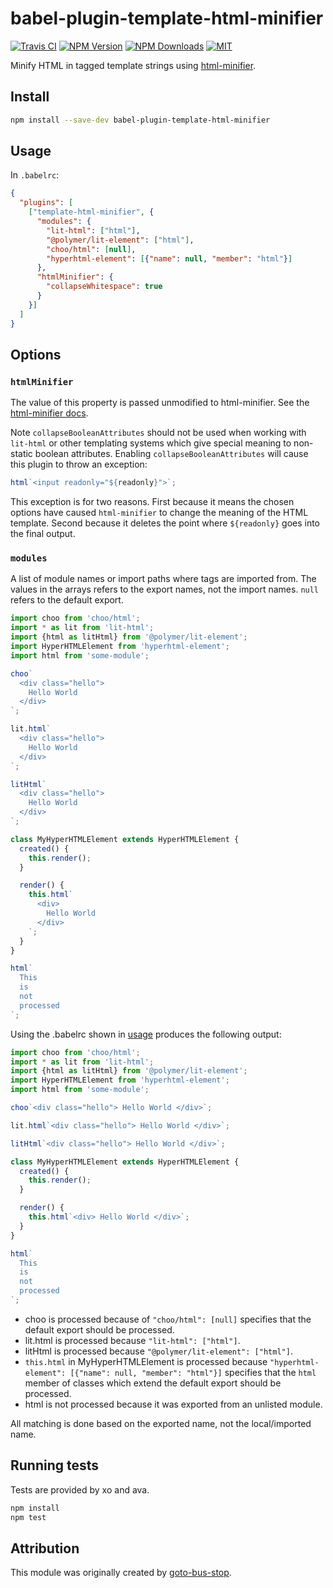 # babel-plugin-template-html-minifier

[![Travis CI][travis-image]][travis-url]
[![NPM Version][npm-image]][npm-url]
[![NPM Downloads][downloads-image]][downloads-url]
[![MIT][license-image]](LICENSE)

Minify HTML in tagged template strings using [html-minifier](https://github.com/kangax/html-minifier).

## Install

```bash
npm install --save-dev babel-plugin-template-html-minifier
```

## Usage

In `.babelrc`:

```json
{
  "plugins": [
    ["template-html-minifier", {
      "modules": {
        "lit-html": ["html"],
        "@polymer/lit-element": ["html"],
        "choo/html": [null],
        "hyperhtml-element": [{"name": null, "member": "html"}]
      },
      "htmlMinifier": {
        "collapseWhitespace": true
      }
    }]
  ]
}
```

## Options

### `htmlMinifier`

The value of this property is passed unmodified to html-minifier. See the
[html-minifier docs](https://github.com/kangax/html-minifier#options-quick-reference).

Note `collapseBooleanAttributes` should not be used when working with `lit-html`
or other templating systems which give special meaning to non-static boolean
attributes.  Enabling `collapseBooleanAttributes` will cause this plugin to
throw an exception:

```js
html`<input readonly="${readonly}">`;
```

This exception is for two reasons.  First because it means the chosen options have
caused `html-minifier` to change the meaning of the HTML template.  Second because
it deletes the point where `${readonly}` goes into the final output.

### `modules`

A list of module names or import paths where tags are imported from.  The values in
the arrays refers to the export names, not the import names.  `null` refers to the
default export.

```js
import choo from 'choo/html';
import * as lit from 'lit-html';
import {html as litHtml} from '@polymer/lit-element';
import HyperHTMLElement from 'hyperhtml-element';
import html from 'some-module';

choo`
  <div class="hello">
    Hello World
  </div>
`;

lit.html`
  <div class="hello">
    Hello World
  </div>
`;

litHtml`
  <div class="hello">
    Hello World
  </div>
`;

class MyHyperHTMLElement extends HyperHTMLElement {
  created() {
    this.render();
  }

  render() {
    this.html`
      <div>
        Hello World
      </div>
    `;
  }
}

html`
  This
  is
  not
  processed
`;
```

Using the .babelrc shown in [usage](#Usage) produces the following output:

```js
import choo from 'choo/html';
import * as lit from 'lit-html';
import {html as litHtml} from '@polymer/lit-element';
import HyperHTMLElement from 'hyperhtml-element';
import html from 'some-module';

choo`<div class="hello"> Hello World </div>`;

lit.html`<div class="hello"> Hello World </div>`;

litHtml`<div class="hello"> Hello World </div>`;

class MyHyperHTMLElement extends HyperHTMLElement {
  created() {
    this.render();
  }

  render() {
    this.html`<div> Hello World </div>`;
  }
}

html`
  This
  is
  not
  processed
`;
```

* choo is processed because of `"choo/html": [null]` specifies that the default
export should be processed.
* lit.html is processed because `"lit-html": ["html"]`.
* litHtml is processed because `"@polymer/lit-element": ["html"]`.
* `this.html` in MyHyperHTMLElement is processed because
`"hyperhtml-element": [{"name": null, "member": "html"}]` specifies that the `html` member
of classes which extend the default export should be processed.
* html is not processed because it was exported from an unlisted module.

All matching is done based on the exported name, not the local/imported name.

## Running tests

Tests are provided by xo and ava.

```sh
npm install
npm test
```

## Attribution

This module was originally created by [goto-bus-stop](https://github.com/goto-bus-stop).


[npm-image]: https://img.shields.io/npm/v/babel-plugin-template-html-minifier.svg
[npm-url]: https://npmjs.org/package/babel-plugin-template-html-minifier
[travis-image]: https://travis-ci.org/cfware/babel-plugin-template-html-minifier.svg?branch=master
[travis-url]: https://travis-ci.org/cfware/babel-plugin-template-html-minifier
[downloads-image]: https://img.shields.io/npm/dm/babel-plugin-template-html-minifier.svg
[downloads-url]: https://npmjs.org/package/babel-plugin-template-html-minifier
[license-image]: https://img.shields.io/npm/l/babel-plugin-template-html-minifier.svg

